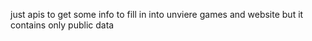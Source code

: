 just apis to get some info to fill in into unviere games and website but it contains only public data
